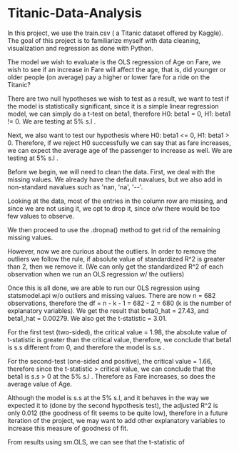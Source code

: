 # Titanic-Data-Analysis

In this project, we use the train.csv ( a Titanic dataset offered by Kaggle). The goal of this project is to familiarize myself 
with data cleaning, visualization and regression as done with Python.

The model we wish to evaluate is the OLS regression of Age on Fare, we wish to see if an increase in Fare will affect the age,
that is, did younger or older people (on average) pay a higher or lower fare for a ride on the Titanic?

There are two null hypotheses we wish to test as a result, we want to test if the model is statistically significant, since it is 
a simple linear regression model, we can simply do a t-test on beta1, therefore H0: beta1 = 0, H1: beta1 != 0. We are testing at
5% s.l .

Next, we also want to test our hypothesis where H0: beta1 <= 0, H1: beta1 > 0. Therefore, if we reject H0 successfully we can say 
that as fare increases, we can expect the average age of the passenger to increase as well. We are testing at 5% s.l .

Before we begin, we will need to clean the data. First, we deal with the missing values. We already have the default navalues, but we
also add in non-standard navalues such as 'nan, 'na', '--'.

Looking at the data, most of the entries in the column row are missing, and since we are not using it, we opt to drop it, since o/w 
there would be too few values to observe.

We then proceed to use the .dropna() method to get rid of the remaining missing values.

However, now we are curious about the outliers. In order to remove the outliers we follow the rule, if absolute value of
standardized R^2 is greater than 2, then we remove it. (We can only get the standardized R^2 of each observation when 
we run an OLS regression w/ the outliers)

Once this is all done, we are able to run our OLS regression using statsmodel.api w/o outliers and missing values. There are now
n = 682 observations, therefore the df = n - k - 1 = 682 - 2 = 680 (k is the number of explanatory variables). We get the 
result that beta0_hat = 27.43, and beta1_hat = 0.00279. We also get the t-statistic = 3.01. 

For the first test (two-sided), the critical value = 1.98, the absolute value of t-statistic is greater than the critical value,
therefore, we conclude that beta1 is s.s different from 0, and therefore the model is s.s .

For the second-test (one-sided and positive), the critical value = 1.66, therefore since the t-statistic > critical value,
we can conclude that the beta1 is s.s > 0 at the 5% s.l . Therefore as Fare increases, so does the average value of Age.

Although the model is s.s at the 5% s.l, and it behaves in the way we expected it to (done by the second hypothesis test),
the adjusted R^2 is only 0.012 (the goodness of fit seems to be quite low), therefore in a future iteration of the project,
we may want to add other explanatory variables to increase this measure of goodness of fit.

From results using sm.OLS, we can see that the t-statistic of 
